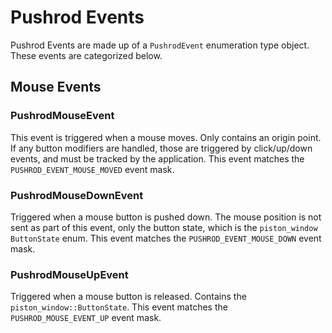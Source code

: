 # Pushrod Events

Pushrod Events are made up of a `PushrodEvent` enumeration type object.  These events are categorized
below.

## Mouse Events

### PushrodMouseEvent

This event is triggered when a mouse moves.  Only contains an origin point.  If any button modifiers
are handled, those are triggered by click/up/down events, and must be tracked by the application.
This event matches the `PUSHROD_EVENT_MOUSE_MOVED` event mask.

### PushrodMouseDownEvent

Triggered when a mouse button is pushed down.  The mouse position is not sent as part of this event,
only the button state, which is the `piston_window` `ButtonState` enum.  This event matches the
`PUSHROD_EVENT_MOUSE_DOWN` event mask.

### PushrodMouseUpEvent

Triggered when a mouse button is released.  Contains the `piston_window::ButtonState`.  This event
matches the `PUSHROD_MOUSE_EVENT_UP` event mask.
